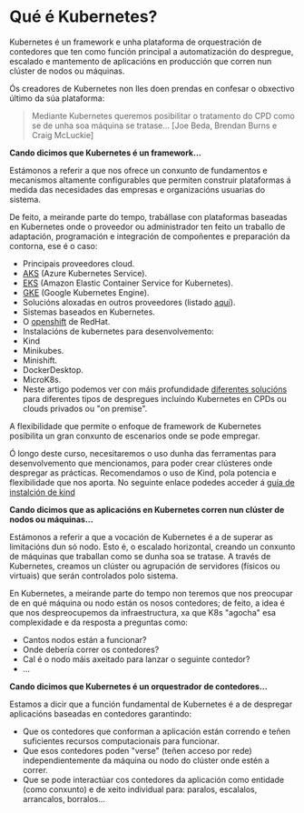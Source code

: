 # Qué é Kubernetes?

Kubernetes é un framework e unha plataforma de orquestración de contedores que ten como función principal a automatización do despregue, escalado e mantemento de aplicacións en producción que corren nun clúster de nodos ou máquinas.

Ós creadores de Kubernetes non lles doen prendas en confesar o obxectivo último da súa plataforma:

> Mediante Kubernetes queremos posibilitar o tratamento do CPD como se de unha soa máquina se tratase... [Joe Beda, Brendan Burns e Craig McLuckie]

**Cando dicimos que Kubernetes é un framework...**

Estámonos a referir a que nos ofrece un conxunto de fundamentos e mecanismos altamente configurables que permiten construir plataformas á medida das necesidades das empresas e organizacións usuarias do sistema. 

De feito, a meirande parte do tempo, trabállase con plataformas baseadas en Kubernetes onde o proveedor ou administrador ten feito un traballo de adaptación, programación e integración de compoñentes e preparación da contorna, ese é o caso:

- Principais proveedores cloud.
 - [AKS](https://azure.microsoft.com/es-es/services/kubernetes-service/) (Azure Kubernetes Service).
 - [EKS](https://aws.amazon.com/es/eks/) (Amazon Elastic Container Service for Kubernetes).
 - [GKE](https://aws.amazon.com/es/eks/) (Google Kubernetes Engine).
- Solucións aloxadas en outros proveedores (listado [aquí](https://kubernetes.io/docs/setup/pick-right-solution/#hosted-solutions)).
- Sistemas baseados en Kubernetes.
 - O [openshift](https://www.redhat.com/es/technologies/cloud-computing/openshift) de RedHat. 
- Instalacións de kubernetes para desenvolvemento:
 - Kind
 - Minikubes.
 - Minishift.
 - DockerDesktop.
 - MicroK8s.
- Neste artigo podemos ver con máis profundidade [diferentes solucións](https://betterprogramming.pub/choose-the-right-kubernetes-hosting-solution-a842878fc594) para diferentes tipos de despregues incluíndo Kubernetes en CPDs ou clouds privados ou "on premise".

A flexibilidade que permite o enfoque de framework de Kubernetes posibilita un gran conxunto de escenarios onde se pode empregar.

Ó longo deste curso, necesitaremos o uso dunha das ferramentas para desenvolvemento que mencionamos, para poder crear clústeres onde despregar as prácticas. Recomendamos o uso de Kind, pola potencia e flexibilidade que nos aporta. No seguinte enlace podedes acceder á [guía de instalción de kind](https://kind.sigs.k8s.io/docs/user/quick-start)

**Cando dicimos que as aplicacións en Kubernetes corren nun clúster de nodos ou máquinas...**

Estámonos a referir a que a vocación de Kubernetes é a de superar as limitacións dun só nodo. Esto é, o escalado horizontal, creando un conxunto de máquinas que traballan como se dunha soa se tratase. A través de Kubernetes, creamos un clúster ou agrupación de servidores (físicos ou virtuais) que serán controlados polo sistema. 

En Kubernetes, a meirande parte do tempo non teremos que nos preocupar de en qué máquina ou nodo están os nosos contedores; de feito, a idea é que nos despreocupemos da infraestructura, xa que K8s "agocha" esa complexidade e da resposta a preguntas como:

- Cantos nodos están a funcionar?
- Onde debería correr os contedores?
- Cal é o nodo máis axeitado para lanzar o seguinte contedor?
- ...

**Cando dicimos que Kubernetes é un orquestrador de contedores...**

Estamos a dicir que a función fundamental de Kubernetes é a de despregar aplicacións baseadas en contedores garantindo:

- Que os contedores que conforman a aplicación están correndo e teñen suficientes recursos computacionais para funcionar.
- Que esos contedores poden "verse" (teñen acceso por rede) independientemente da máquina ou nodo do clúster onde estén a correr.
- Que se pode interactúar cos contedores da aplicación como entidade (como conxunto) e de xeito individual para: paralos, escalalos, arrancalos, borralos...
